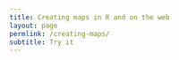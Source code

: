```yaml
---
title: Creating maps in R and on the web
layout: page
permlink: /creating-maps/
subtitle: Try it
---
```


<head>
  <title>A Leaflet map!</title>
  <link rel="stylesheet" href="http://cdn.leafletjs.com/leaflet-0.7.3/leaflet.css"/>
  <script src="http://cdn.leafletjs.com/leaflet-0.7.3/leaflet.js"></script>
  <style>
    #map{ width: 900px; height: 500px; }
  </style>
</head>
<body>

  <div id="map"></div>

  <script>

  // initialize the map
  var map = L.map('map').setView([42.35, -71.08], 13);

  // load a tile layer
  L.tileLayer('http://tiles.mapc.org/basemap/{z}/{x}/{y}.png',
    {
      attribution: 'Tiles by <a href="http://mapc.org">MAPC</a>, Data by <a href="http://mass.gov/mgis">MassGIS</a>',
      maxZoom: 17,
      minZoom: 9
    }).addTo(map);

  </script>
</body>
</html>